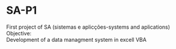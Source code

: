 # SA-P1
First project of SA (sistemas e aplicções-systems and aplications)<br>
Objective:<br>
Development of a data managment system in excell VBA<br>
